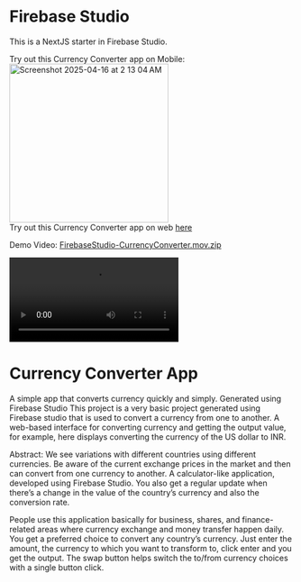 # Firebase Studio

This is a NextJS starter in Firebase Studio.

Try out this Currency Converter app on Mobile:<br /> 
<img width="282" alt="Screenshot 2025-04-16 at 2 13 04 AM" src="https://github.com/user-attachments/assets/a9e42f9c-7d6f-41d5-98a9-051718cf65d0" />
<br />
Try out this Currency Converter app on web [here](https://9000-idx-studio-1744385758988.cluster-fdkw7vjj7bgguspe3fbbc25tra.cloudworkstations.dev)

Demo Video: [FirebaseStudio-CurrencyConverter.mov.zip](https://github.com/user-attachments/files/19754664/FirebaseStudio-CurrencyConverter.mov.zip)

<video src="[Demo Video](https://github.com/user-attachments/files/19754664/FirebaseStudio-CurrencyConverter.mov.zip)" controls="controls" style="max-width: 730px;">
</video>


# Currency Converter App 
A simple app that converts currency quickly and simply. Generated using Firebase Studio
This project is a very basic project generated using Firebase studio that is used to convert a currency from one to another. A web-based interface for converting currency and getting the output value, for example, here displays converting the currency of the US dollar to INR.

Abstract: We see variations with different countries using different currencies. Be aware of the current exchange prices in the market and then can convert from one currency to another. A calculator-like application, developed using Firebase Studio. You also get a regular update when there’s a change in the value of the country’s currency and also the conversion rate.

People use this application basically for business, shares, and finance-related areas where currency exchange and money transfer happen daily. You get a preferred choice to convert any country’s currency. Just enter the amount, the currency to which you want to transform to, click enter and you get the output. The swap button helps switch the to/from currency choices with a single button click.
